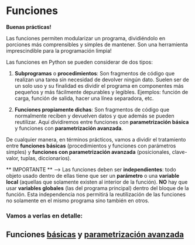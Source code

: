 # Funciones

**Buenas prácticas!** 

Las funciones permiten modularizar un programa, dividiéndolo en porciones más comprensibles y simples de mantener. Son una herramienta imprescindible para la programación limpia!

Las funciones en Python se pueden considerar de dos tipos:  

1. **Subprogramas** o **procedimientos**: Son fragmentos de código que realizan una tarea sin necesidad de devolver ningún dato. Suelen ser de un solo uso y su finalidad es dividir el programa en componentes más pequeños y más fácilmente depurables y legibles. Ejemplos: función de carga, función de salida, hacer una línea separadora, etc.

2. **Funciones propiamente dichas**: Son fragmentos de código que normalmente reciben y devuelven datos y que además se pueden reutilizar. Aquí dividiremos entre funciones con **parametrización básica** y funciones con **parametrización avanzada**. 

De cualquier manera, en términos prácticos, vamos a dividir el tratamiento entre **funciones básicas** (procedimientos y funciones con parámetros simples) y **funciones con parametrización avanzada** (posicionales, clave-valor, tuplas, diccionarios).

** IMPORTANTE ** -->
Las funciones deben ser **independientes**: todo objeto usado dentro de ellas tiene que ser un **parámetro** o una **variable local** (aquellas que solamente existen al interior de la función). **NO** hay que usar **variables globales** (las del programa principal) dentro del bloque de la función. Esta independencia nos permitirá la reutilización de las funciones no solamente en el mismo programa sino también en otros.

### Vamos a verlas en detalle:

## Funciones [básicas](func_base.md) y [parametrización avanzada](func_av.md)
